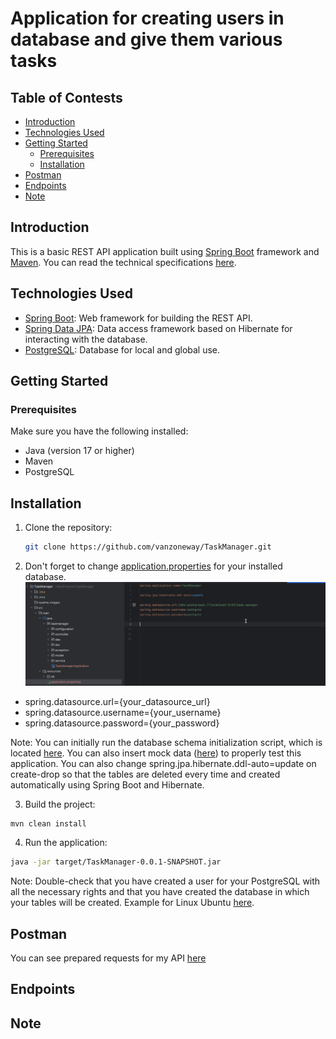 # Application for creating users in database and give them various tasks

## Table of Contests

- [Introduction](#introduction)
- [Technologies Used](#technologies-used)
- [Getting Started](#getting-started)
    - [Prerequisites](#prerequisites)
    - [Installation](#installation)
- [Postman](#postman)
- [Endpoints](#endpoints)
- [Note](#note)

## Introduction

This is a basic REST API application built using [Spring Boot](https://spring.io/projects/spring-boot) framework and [Maven](https://maven.apache.org). You can read the technical specifications [here](techical_specifications).

## Technologies Used

- [Spring Boot](https://spring.io/projects/spring-boot): Web framework for building the REST API.
- [Spring Data JPA](https://spring.io/projects/spring-data-jpa): Data access framework based on Hibernate for interacting with the database.
- [PostgreSQL](https://www.postgresql.org): Database for local and global use.

## Getting Started

### Prerequisites

Make sure you have the following installed:

- Java (version 17 or higher)
- Maven
- PostgreSQL

## Installation

1. Clone the repository:

    ```bash
    git clone https://github.com/vanzoneway/TaskManager.git
    ```

2. Don't forget to change [application.properties](src/main/resources/application.properties) for your installed database.
![application-properties-readme](readme_images/application_properties_readme.png)
- spring.datasource.url={your_datasource_url}
- spring.datasource.username={your_username}
- spring.datasource.password={your_password}

Note: You can initially run the database schema initialization script, which is located [here](src/main/resources/db/migration/V1_0__Initial_Structure.sql). You can also insert mock data ([here](src/main/resources/db/insert/V1_0_1__Mock_Data.sql)) to properly test this application. You can also change spring.jpa.hibernate.ddl-auto=update on create-drop so that the tables are deleted every time and created automatically using Spring Boot and Hibernate.

3. Build the project:

```bash
mvn clean install
```

4. Run the application:

```bash
java -jar target/TaskManager-0.0.1-SNAPSHOT.jar
```
Note: Double-check that you have created a user for your PostgreSQL with all the necessary rights and that you have created the database in which your tables will be created. Example for Linux Ubuntu [here](https://medium.com/devops-technical-notes-and-manuals/how-to-install-and-configure-postgresql-on-ubuntu-20-04-4fd3cf072d6f).


## Postman

You can see prepared requests for my API [here](https://www.postman.com/5479880zinovich/workspace/taskmanagerfordigitalchief)

## Endpoints


## Note


